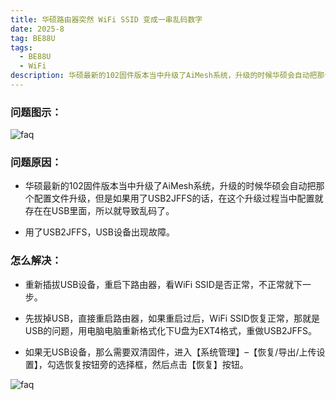 ```yaml
---
title: 华硕路由器突然 WiFi SSID 变成一串乱码数字
date: 2025-8
tag: BE88U
tags: 
  - BE88U
  - WiFi
description: 华硕最新的102固件版本当中升级了AiMesh系统，升级的时候华硕会自动把那个配置文件升级，但是如果用了USB2JFFS的话，在这个升级过程当中配置就存在在USB里面，所以就导致乱码了。
---
```


### 问题图示：

![faq](/assets/posts/wifi1.png)


### 问题原因：
- 华硕最新的102固件版本当中升级了AiMesh系统，升级的时候华硕会自动把那个配置文件升级，但是如果用了USB2JFFS的话，在这个升级过程当中配置就存在在USB里面，所以就导致乱码了。

- 用了USB2JFFS，USB设备出现故障。


### 怎么解决：

- 重新插拔USB设备，重启下路由器，看WiFi SSID是否正常，不正常就下一步。

- 先拔掉USB，直接重启路由器，如果重启过后，WiFi SSID恢复正常，那就是USB的问题，用电脑电脑重新格式化下U盘为EXT4格式，重做USB2JFFS。

- 如果无USB设备，那么需要双清固件，进入【系统管理】–【恢复/导出/上传设置】，勾选恢复按钮旁的选择框，然后点击【恢复】按钮。

![faq](/assets/posts/wifi2.png)



